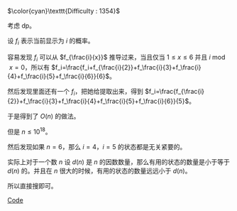 $\color{cyan}\texttt{Difficulty : 1354}$

考虑 dp。

设 $f_i$ 表示当前显示为 $i$ 的概率。

容易发现 $f_i$ 可以从 $f_{\frac{i}{x}}$ 推导过来，当且仅当 $1\le x\le 6$ 并且 $i\bmod x=0$，所以有 $f_i=\frac{f_i+f_{\frac{i}{2}}+f_\frac{i}{3}+f_\frac{i}{4}+f_\frac{i}{5}+f_\frac{i}{6}}{6}$。

然后发现里面还有一个 $f_i$，把她给提取出来，得到  $f_i=\frac{f_{\frac{i}{2}}+f_\frac{i}{3}+f_\frac{i}{4}+f_\frac{i}{5}+f_\frac{i}{6}}{5}$。

于是得到了 $O(n)$ 的做法。

但是 $n\le 10^{18}$。

然后发现如果 $n=6$，那么 $i=4$，$i=5$ 的状态都是无关紧要的。

实际上对于一个数 $n$ 设 $d(n)$ 是 $n$ 的因数数量，那么有用的状态的数量是小于等于 $d(n)$ 的。并且在 $n$ 很大的时候，有用的状态的数量远远小于 $d(n)$。

所以直接搜即可。

[Code](https://atcoder.jp/contests/abc300/submissions/41162103)